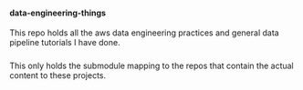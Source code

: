 #### data-engineering-things
This repo holds all the aws data engineering practices and general data pipeline tutorials I have done.

#####
#####
This only holds the submodule mapping to the repos that contain the actual content to these projects. 
